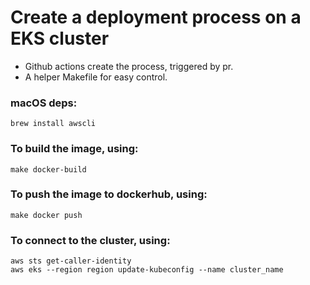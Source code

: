 # Create a deployment process on a EKS cluster

- Github actions create the process, triggered by pr.
- A helper Makefile for easy control.
### macOS deps:
```
brew install awscli
```

### To build the image, using:
```
make docker-build
```
### To push the image to dockerhub, using:
```
make docker push
```
### To connect to the cluster, using:
```
aws sts get-caller-identity
aws eks --region region update-kubeconfig --name cluster_name
```